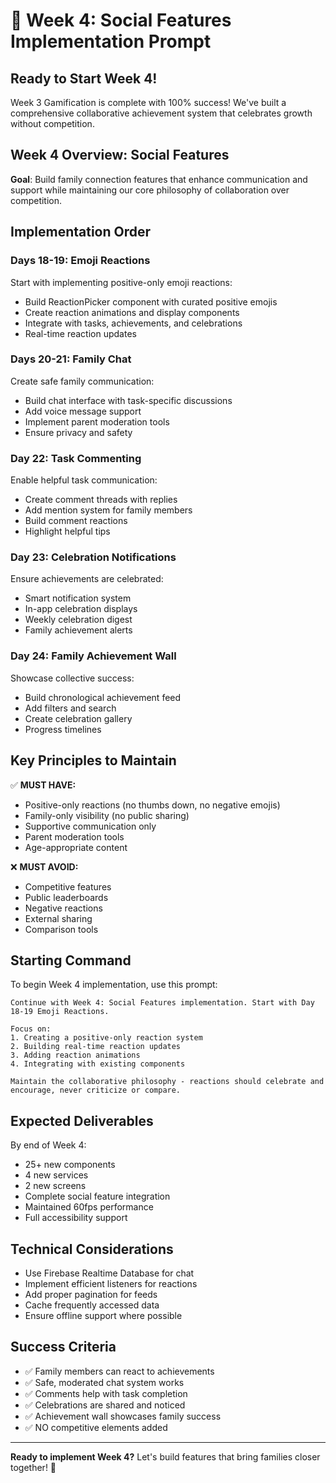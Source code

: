 # 🚀 Week 4: Social Features Implementation Prompt

## Ready to Start Week 4!

Week 3 Gamification is complete with 100% success! We've built a comprehensive collaborative achievement system that celebrates growth without competition.

## Week 4 Overview: Social Features

**Goal**: Build family connection features that enhance communication and support while maintaining our core philosophy of collaboration over competition.

## Implementation Order

### Days 18-19: Emoji Reactions
Start with implementing positive-only emoji reactions:
- Build ReactionPicker component with curated positive emojis
- Create reaction animations and display components
- Integrate with tasks, achievements, and celebrations
- Real-time reaction updates

### Days 20-21: Family Chat
Create safe family communication:
- Build chat interface with task-specific discussions
- Add voice message support
- Implement parent moderation tools
- Ensure privacy and safety

### Day 22: Task Commenting
Enable helpful task communication:
- Create comment threads with replies
- Add mention system for family members
- Build comment reactions
- Highlight helpful tips

### Day 23: Celebration Notifications
Ensure achievements are celebrated:
- Smart notification system
- In-app celebration displays
- Weekly celebration digest
- Family achievement alerts

### Day 24: Family Achievement Wall
Showcase collective success:
- Build chronological achievement feed
- Add filters and search
- Create celebration gallery
- Progress timelines

## Key Principles to Maintain

✅ **MUST HAVE:**
- Positive-only reactions (no thumbs down, no negative emojis)
- Family-only visibility (no public sharing)
- Supportive communication only
- Parent moderation tools
- Age-appropriate content

❌ **MUST AVOID:**
- Competitive features
- Public leaderboards
- Negative reactions
- External sharing
- Comparison tools

## Starting Command

To begin Week 4 implementation, use this prompt:

```
Continue with Week 4: Social Features implementation. Start with Day 18-19 Emoji Reactions.

Focus on:
1. Creating a positive-only reaction system
2. Building real-time reaction updates
3. Adding reaction animations
4. Integrating with existing components

Maintain the collaborative philosophy - reactions should celebrate and encourage, never criticize or compare.
```

## Expected Deliverables

By end of Week 4:
- 25+ new components
- 4 new services
- 2 new screens
- Complete social feature integration
- Maintained 60fps performance
- Full accessibility support

## Technical Considerations

- Use Firebase Realtime Database for chat
- Implement efficient listeners for reactions
- Add proper pagination for feeds
- Cache frequently accessed data
- Ensure offline support where possible

## Success Criteria

- ✅ Family members can react to achievements
- ✅ Safe, moderated chat system works
- ✅ Comments help with task completion
- ✅ Celebrations are shared and noticed
- ✅ Achievement wall showcases family success
- ✅ NO competitive elements added

---

**Ready to implement Week 4?** Let's build features that bring families closer together! 🎉